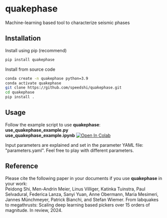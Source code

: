 # quakephase
Machine-learning based tool to characterize seismic phases


## Installation
Install using pip (recommend)
```bash
pip install quakephase
```

Install from source code
```bash
conda create -n quakephase python=3.9
conda activate quakephase
git clone https://github.com/speedshi/quakephase.git
cd quakephase
pip install .
```


## Usage
Follow the example script to use **quakephase**:  
**use_quakephase_example.py**  
**use_quakephase_example.ipynb**  [![Open In Colab](https://colab.research.google.com/assets/colab-badge.svg)](https://colab.research.google.com/github/speedshi/quakephase/blob/main/use_quakephase_example.ipynb)  
  
Input parameters are explained and set in the parameter YAML file: "parameters.yaml". Feel free to play with different parameters.  


## Reference 
Please cite the following paper in your documents if you use **quakephase** in your work:  
Peidong Shi, Men-Andrin Meier, Linus Villiger, Katinka Tuinstra, Paul Selvadural, Federica Lanza, Sanyi Yuan, Anne Obermann, Maria Mesimeri, Jannes Münchmeyer, Patrick Bianchi, and Stefan Wiemer. From labquakes to megathrusts: Scaling deep learning based pickers over 15 orders of magnitude. In review, 2024.


